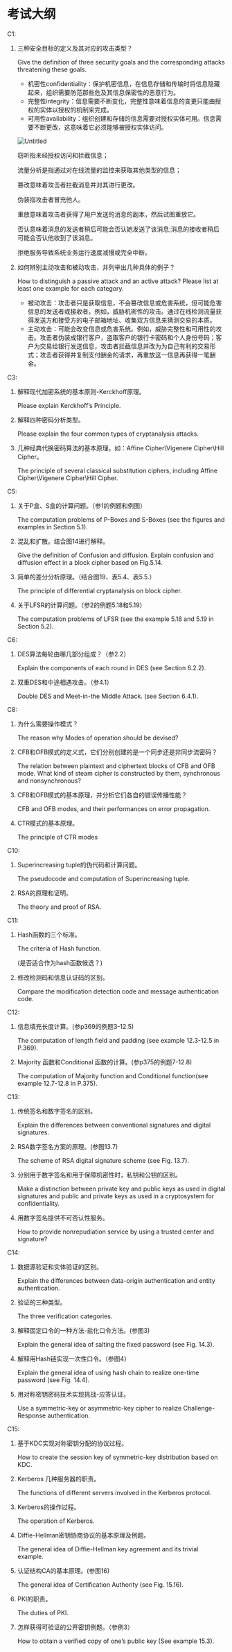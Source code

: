 # 考试大纲

C1:

1. 三种安全目标的定义及其对应的攻击类型？
    
    Give the definition of three security goals and the corresponding attacks threatening these goals.
    
    - 机密性confidentiality：保护机密信息，在信息存储和传输时将信息隐藏起来，组织需要防范那些危及其信息保密性的恶意行为。
    - 完整性integrity：信息需要不断变化，完整性意味着信息的变更只能由授权的实体以授权的机制来完成。
    - 可用性availability：组织创建和存储的信息需要对授权实体可用。信息需要不断更改，这意味着它必须能够被授权实体访问。
    
    ![Untitled](%E8%80%83%E8%AF%95%E5%A4%A7%E7%BA%B2%2048219adaa4be4c109d108683829b880f/Untitled.png)
    
    窃听指未经授权访问和拦截信息；
    
    流量分析是指通过对在线流量的监控来获取其他类型的信息；
    
    篡改意味着攻击者拦截消息并对其进行更改。
    
    伪装指攻击者冒充他人。
    
    重放意味着攻击者获得了用户发送的消息的副本，然后试图重放它。
    
    否认意味着消息的发送者稍后可能会否认她发送了该消息;消息的接收者稍后可能会否认他收到了该消息。
    
    拒绝服务导致系统业务运行速度减慢或完全中断。
    
2. 如何辨别主动攻击和被动攻击，并列举出几种具体的例子？
    
    How to distinguish a passive attack and an active attack? Please list at least one example for each category.
    
    - 被动攻击：攻击者只是获取信息，不会篡改信息或危害系统，但可能危害信息的发送者或接收者。例如，威胁机密性的攻击。通过在线检测流量获得发送方和接受方的电子邮箱地址、收集双方信息来猜测交易的本质。
    - 主动攻击：可能会改变信息或危害系统。例如，威胁完整性和可用性的攻击。攻击者伪装成银行客户，盗取客户的银行卡密码和个人身份号码；客户为交易给银行发送信息，攻击者拦截信息并改为为自己有利的交易形式；攻击者获得并复制支付酬金的请求，再重放这一信息再获得一笔酬金。

C3:

1. 解释现代加密系统的基本原则-Kerckhoff原理。
    
    Please explain Kerckhoff’s Principle.
    
2. 解释四种密码分析类型。
    
    Please explain the four common types of cryptanalysis attacks.
    
3. 几种经典代换密码算法的基本原理，如：Affine Cipher\Vigenere Cipher\Hill Cipher。
    
    The principle of several classical substitution ciphers, including Affine Cipher\Vigenere Cipher\Hill Cipher.
    

C5:

1. 关于P盒、S盒的计算问题。（参1的例题和例图）
    
    The computation problems of P-Boxes and S-Boxes (see the figures and examples in Section 5.1).
    
2. 混乱和扩散。结合图14进行解释。
    
    Give the definition of Confusion and diffusion. Explain confusion and diffusion effect in a block cipher based on Fig.5.14.
    
3. 简单的差分分析原理。（结合图19、表5.4、表5.5.）
    
    The principle of differential cryptanalysis on block cipher.
    
4. 关于LFSR的计算问题。（参2的例题5.18和5.19）
    
    The computation problems of LFSR (see the example 5.18 and 5.19 in Section 5.2).
    

C6:

1. DES算法每轮由哪几部分组成？（参2.2）
    
    Explain the components of each round in DES (see Section 6.2.2).
    
2. 双重DES和中途相遇攻击。（参4.1）
    
    Double DES and Meet-in-the Middle Attack. (see Section 6.4.1).
    

C8:

1. 为什么需要操作模式？
    
    The reason why Modes of operation should be devised?
    
2. CFB和OFB模式的定义式，它们分别创建的是一个同步还是非同步流密码？
    
    The relation between plaintext and ciphertext blocks of CFB and OFB mode. What kind of steam cipher is constructed by them, synchronous and nonsynchronous?
    
3. CFB和OFB模式的基本原理，并分析它们各自的错误传播性能？
    
    CFB and OFB modes, and their performances on error propagation.
    
4. CTR模式的基本原理。
    
    The principle of CTR modes
    

C10:

1. Superincreasing tuple的伪代码和计算问题。
    
    The pseudocode and computation of Superincreasing tuple.
    
2. RSA的原理和证明。
    
    The theory and proof of RSA.
    

C11:

1. Hash函数的三个标准。
    
    The criteria of Hash function.
    
    (是否适合作为hash函数候选？)
    
2. 修改检测码和信息认证码的区别。
    
    Compare the modification detection code and message authentication code.
    

C12:

1. 信息填充长度计算。(参p369的例题3-12.5)
    
    The computation of length field and padding (see example 12.3-12.5 in P.369).
    
2. Majority 函数和Conditional 函数的计算。(参p375的例题7-12.8)
    
    The computation of Majority function and Conditional function(see example 12.7-12.8 in P.375).
    

C13:

1. 传统签名和数字签名的区别。
    
    Explain the differences between conventional signatures and digital signatures.
    
2. RSA数字签名方案的原理。(参图13.7)
    
    The scheme of RSA digital signature scheme (see Fig. 13.7).
    
3. 分别用于数字签名和用于保障机密性时，私钥和公钥的区别。
    
    Make a distinction between private key and public keys as used in digital signatures and public and private keys as used in a cryptosystem for confidentiality.
    
4. 用数字签名提供不可否认性服务。
    
    How to provide nonrepudiation service by using a trusted center and signature?
    

C14:

1. 数据源验证和实体验证的区别。
    
    Explain the differences between data-origin authentication and entity authentication.
    
2. 验证的三种类型。
    
    The three verification categories.
    
3. 解释固定口令的一种方法-盐化口令方法。(参图3)
    
    Explain the general idea of salting the fixed password (see Fig. 14.3).
    
4. 解释用Hash链实现一次性口令。（参图4）
    
    Explain the general idea of using hash chain to realize one-time password (see Fig. 14.4).
    
5. 用对称密钥密码技术实现挑战-应答认证。
    
    Use a symmetric-key or asymmetric-key cipher to realize Challenge-Response authentication.
    

C15:

1. 基于KDC实现对称密钥分配的协议过程。
    
    How to create the session key of symmetric-key distribution based on KDC.
    
2. Kerberos 几种服务器的职责。
    
    The functions of different servers involved in the Kerberos protocol.
    
3. Kerberos的操作过程。
    
    The operation of Kerberos.
    
4. Diffie-Hellman密钥协商协议的基本原理及例题。
    
    The general idea of Diffie-Hellman key agreement and its trivial example.
    
5. 认证结构CA的基本原理。(参图16)
    
    The general idea of Certification Authority (see Fig. 15.16).
    
6. PKI的职责。
    
    The duties of PKI.
    
7. 怎样获得可验证的公开密钥例题。（参例3）
    
    How to obtain a verified copy of one’s public key (See example 15.3).